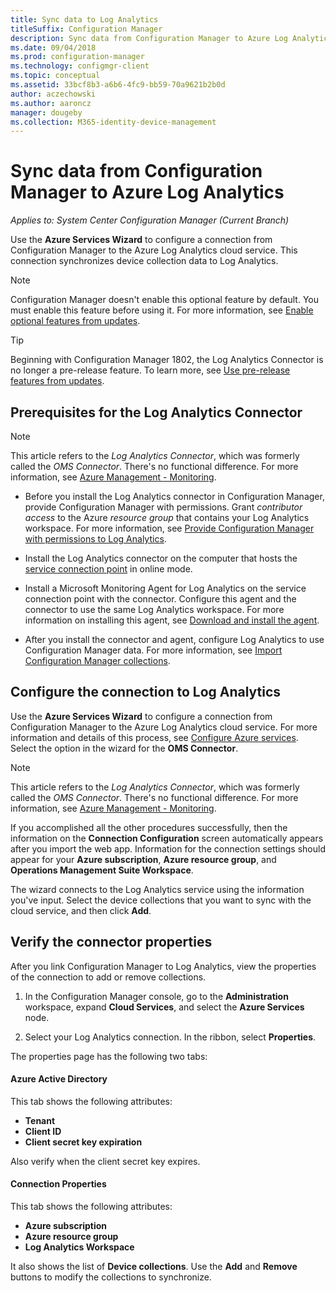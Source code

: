 ```yaml
---
title: Sync data to Log Analytics
titleSuffix: Configuration Manager
description: Sync data from Configuration Manager to Azure Log Analytics.
ms.date: 09/04/2018
ms.prod: configuration-manager
ms.technology: configmgr-client
ms.topic: conceptual
ms.assetid: 33bcf8b3-a6b6-4fc9-bb59-70a9621b2b0d
author: aczechowski
ms.author: aaroncz
manager: dougeby
ms.collection: M365-identity-device-management
---
```


#  Sync data from Configuration Manager to Azure Log Analytics

*Applies to: System Center Configuration Manager (Current Branch)*

<!--1258052-->
Use the **Azure Services Wizard** to configure a connection from Configuration Manager to the Azure Log Analytics cloud service. This connection synchronizes device collection data to Log Analytics. 

> [!Note]  
> Configuration Manager doesn't enable this optional feature by default. You must enable this feature before using it. For more information, see [Enable optional features from updates](/sccm/core/servers/manage/install-in-console-updates#bkmk_options).<!--505213-->  

> [!TIP]
> Beginning with Configuration Manager 1802, the Log Analytics Connector is no longer a pre-release feature. To learn more, see [Use pre-release features from updates](/sccm/core/servers/manage/pre-release-features).



## Prerequisites for the Log Analytics Connector

> [!Note]  
> This article refers to the *Log Analytics Connector*, which was formerly called the *OMS Connector*. There's no functional difference. For more information, see [Azure Management - Monitoring](https://docs.microsoft.com/azure/azure-monitor/terminology#log-analytics).  

- Before you install the Log Analytics connector in Configuration Manager, provide Configuration Manager with permissions. Grant *contributor access* to the Azure *resource group* that contains your Log Analytics workspace. For more information, see [Provide Configuration Manager with permissions to Log Analytics](https://docs.microsoft.com/azure/log-analytics/log-analytics-sccm#grant-configuration-manager-with-permissions-to-log-analytics).  

- Install the Log Analytics connector on the computer that hosts the [service connection point](/sccm/core/servers/deploy/configure/about-the-service-connection-point) in online mode.  

- Install a Microsoft Monitoring Agent for Log Analytics on the service connection point with the connector. Configure this agent and the connector to use the same Log Analytics workspace. For more information on installing this agent, see [Download and install the agent](https://docs.microsoft.com/azure/log-analytics/log-analytics-sccm#download-and-install-the-agent).  

- After you install the connector and agent, configure Log Analytics to use Configuration Manager data. For more information, see [Import Configuration Manager collections](https://docs.microsoft.com/azure/log-analytics/log-analytics-sccm#import-collections).  



## Configure the connection to Log Analytics

Use the **Azure Services Wizard** to configure a connection from Configuration Manager to the Azure Log Analytics cloud service. For more information and details of this process, see [Configure Azure services](https://docs.microsoft.com/sccm/core/servers/deploy/configure/azure-services-wizard). Select the option in the wizard for the **OMS Connector**. 

> [!Note]  
> This article refers to the *Log Analytics Connector*, which was formerly called the *OMS Connector*. There's no functional difference. For more information, see [Azure Management - Monitoring](https://docs.microsoft.com/azure/azure-monitor/terminology#log-analytics).  

If you accomplished all the other procedures successfully, then the information on the **Connection Configuration** screen automatically appears after you import the web app. Information for the connection settings should appear for your **Azure subscription**, **Azure resource group**, and **Operations Management Suite Workspace**.

The wizard connects to the Log Analytics service using the information you've input. Select the device collections that you want to sync with the cloud service, and then click **Add**.


## Verify the connector properties

After you link Configuration Manager to Log Analytics, view the properties of the connection to add or remove collections. 

1. In the Configuration Manager console, go to the **Administration** workspace, expand **Cloud Services**, and select the **Azure Services** node.  

2. Select your Log Analytics connection. In the ribbon, select **Properties**.  

The properties page has the following two tabs:  

#### Azure Active Directory
This tab shows the following attributes: 
- **Tenant**  
- **Client ID**  
- **Client secret key expiration**  

Also verify when the client secret key expires.

#### Connection Properties
This tab shows the following attributes: 
- **Azure subscription**  
- **Azure resource group**  
- **Log Analytics Workspace**  

It also shows the list of **Device collections**. Use the **Add** and **Remove** buttons to modify the collections to synchronize.
